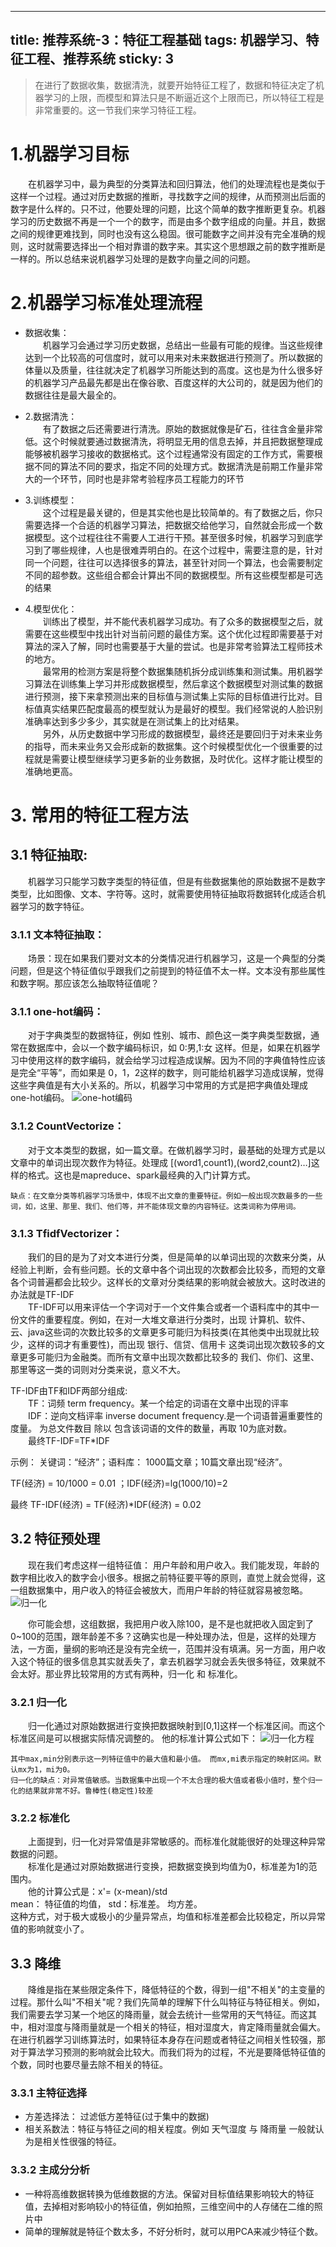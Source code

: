 ---
title: 推荐系统-3：特征工程基础
tags: 机器学习、特征工程、推荐系统
sticky: 3
------

>在进行了数据收集，数据清洗，就要开始特征工程了，数据和特征决定了机器学习的上限，而模型和算法只是不断逼近这个上限而已，所以特征工程是非常重要的。这一节我们来学习特征工程。
<!--more-->

# 1.机器学习目标
&emsp;&emsp;在机器学习中，最为典型的分类算法和回归算法，他们的处理流程也是类似于这样一个过程。通过对历史数据的推断，寻找数字之间的规律，从而预测出后面的数字是什么样的。只不过，他要处理的问题，比这个简单的数字推断更复杂。机器学习的历史数据不再是一个一个的数字，而是由多个数字组成的向量。并且，数据之间的规律更难找到，同时也没有这么稳固。很可能数字之间并没有完全准确的规则，这时就需要选择出一个相对靠谱的数字来。其实这个思想跟之前的数字推断是一样的。所以总结来说机器学习处理的是数字向量之间的问题。

# 2.机器学习标准处理流程

- 数据收集：  
  &emsp;&emsp;机器学习会通过学习历史数据，总结出一些最有可能的规律。当这些规律达到一个比较高的可信度时，就可以用来对未来数据进行预测了。所以数据的体量以及质量，往往就决定了机器学习所能达到的高度。这也是为什么很多好的机器学习产品最先都是出在像谷歌、百度这样的大公司的，就是因为他们的数据往往是最大最全的。
  

- 2.数据清洗：  
  &emsp;&emsp;有了数据之后还需要进行清洗。原始的数据就像是矿石，往往含金量非常低。这个时候就要通过数据清洗，将明显无用的信息去掉，并且把数据整理成能够被机器学习接收的数据格式。这个过程通常没有固定的工作方式，需要根据不同的算法不同的要求，指定不同的处理方式。数据清洗是前期工作量非常大的一个环节，同时也是非常考验程序员工程能力的环节
  

- 3.训练模型：  
  &emsp;&emsp;这个过程是最关键的，但是其实他也是比较简单的。有了数据之后，你只需要选择一个合适的机器学习算法，把数据交给他学习，自然就会形成一个数据模型。这个过程往往不需要人工进行干预。甚至很多时候，机器学习到底学习到了哪些规律，人也是很难弄明白的。在这个过程中，需要注意的是，针对同一个问题，往往可以选择很多的算法，甚至针对同一个算法，也会需要制定不同的超参数。这些组合都会计算出不同的数据模型。所有这些模型都是可选的结果
  

- 4.模型优化：  
  &emsp;&emsp;训练出了模型，并不能代表机器学习成功。有了众多的数据模型之后，就需要在这些模型中找出针对当前问题的最佳方案。这个优化过程即需要基于对算法的深入了解，同时也需要基于大量的尝试。也是非常考验算法工程师技术的地方。  
  &emsp;&emsp;最常用的检测方案是将整个数据集随机拆分成训练集和测试集。用机器学习算法在训练集上学习并形成数据模型，然后拿这个数据模型对测试集的数据进行预测，接下来拿预测出来的目标值与测试集上实际的目标值进行比对。目标值真实结果匹配度最高的模型就认为是最好的模型。我们经常说的人脸识别准确率达到多少多少，其实就是在测试集上的比对结果。  
  &emsp;&emsp;另外，从历史数据中学习形成的数据模型，最终还是要回归于对未来业务的指导，而未来业务又会形成新的数据集。这个时候模型优化一个很重要的过程就是需要让模型继续学习更多新的业务数据，及时优化。这样才能让模型的准确地更高。

# 3. 常用的特征工程方法

## 3.1 特征抽取:  
&emsp;&emsp;机器学习只能学习数字类型的特征值，但是有些数据集他的原始数据不是数字类型，比如图像、文本、字符等。这时，就需要使用特征抽取将数据转化成适合机器学习的数字特征。

### 3.1.1 文本特征抽取：
&emsp;&emsp;场景：现在如果我们要对文本的分类情况进行机器学习，这是一个典型的分类问题，但是这个特征值似乎跟我们之前提到的特征值不太一样。文本没有那些属性和数字啊。那应该怎么抽取特征值呢？

### 3.1.1 one-hot编码：
&emsp;&emsp;对于字典类型的数据特征，例如 性别、城市、颜色这一类字典类型数据，通常在数据库中，会以一个数字编码标识，如 0:男,1:女 这样。但是，如果在机器学习中使用这样的数字编码，就会给学习过程造成误解。因为不同的字典值特性应该是完全“平等”，而如果是 0，1，2这样的数字，则可能给机器学习造成误解，觉得这些字典值是有大小关系的。所以，机器学习中常用的方式是把字典值处理成one-hot编码。
![one-hot编码](https://raw.githubusercontent.com/aj-web/picturebed/master/one-hot%E7%BC%96%E7%A0%81.png)

### 3.1.2 CountVectorize：  
&emsp;&emsp;对于文本类型的数据，如一篇文章。在做机器学习时，最基础的处理方式是以文章中的单词出现次数作为特征。处理成 [(word1,count1),(word2,count2)…]这样的格式。这也是mapreduce、spark最经典的入门计算方式。
```
缺点：在文章分类等机器学习场景中，体现不出文章的重要特征。例如一般出现次数最多的一些词，如，这里、那里、我们、他们等，并不能体现文章的内容特征。这类词称为停用词。
```

### 3.1.3 TfidfVectorizer：
&emsp;&emsp;我们的目的是为了对文本进行分类，但是简单的以单词出现的次数来分类，从经验上判断，会有些问题。长的文章中各个词出现的次数都会比较多，而短的文章各个词普遍都会比较少。这样长的文章对分类结果的影响就会被放大。这时改进的办法就是TF-IDF  
&emsp;&emsp;TF-IDF可以用来评估一个字词对于一个文件集合或者一个语料库中的其中一份文件的重要程度。例如，在对一大堆文章进行分类时，出现 计算机、软件、云、java这些词的次数比较多的文章更多可能归为科技类(在其他类中出现就比较少，这样的词才有重要性)，而出现 银行、信贷、信用卡 这类词出现次数较多的文章更多可能归为金融类。而所有文章中出现次数都比较多的 我们、你们、这里、那里等这一类的词则对分类来说，意义不大。

TF-IDF由TF和IDF两部分组成:  
&emsp;&emsp;TF：词频 term frequency。某一个给定的词语在文章中出现的评率  
&emsp;&emsp;IDF：逆向文档评率 inverse document frequency.是一个词语普遍重要性的度量。 为总文件数目 除以 包含该词语的文件的数量，再取 10为底对数。  
&emsp;&emsp;最终TF-IDF=TF*IDF

示例： 关键词：“经济”；语料库： 1000篇文章；10篇文章出现“经济”。

TF(经济) = 10/1000 = 0.01 ；IDF(经济)=lg(1000/10)=2

最终 TF-IDF(经济) = TF(经济)*IDF(经济) = 0.02

## 3.2 特征预处理

&emsp;&emsp;现在我们考虑这样一组特征值： 用户年龄和用户收入。我们能发现，年龄的数字相比收入的数字会小很多。根据之前特征要平等的原则，直觉上就会觉得，这一组数据集中，用户收入的特征会被放大，而用户年龄的特征就容易被忽略。
![归一化](https://raw.githubusercontent.com/aj-web/picturebed/master/%E7%89%B9%E5%BE%81%E5%80%BC%E5%BD%92%E4%B8%80%E5%8C%96.png)

&emsp;&emsp;你可能会想，这组数据，我把用户收入除100，是不是也就把收入固定到了0~100的范围，跟年龄差不多？这确实也是一种处理办法，但是，这样的处理方法，一方面，量纲的影响还是没有完全统一，范围并没有填满。另一方面，用户收入这个特征的很多信息其实就丢失了，拿去机器学习就会丢失很多特征，效果就不会太好。那业界比较常用的方式有两种，归一化 和 标准化。

### 3.2.1 归一化
&emsp;&emsp;归一化通过对原始数据进行变换把数据映射到[0,1]这样一个标准区间。而这个标准区间是可以根据实际情况调整的。
他的标准计算公式如下：
![归一化方程](https://raw.githubusercontent.com/aj-web/picturebed/master/%E5%BD%92%E4%B8%80%E5%8C%96%E6%96%B9%E7%A8%8B.png)

    其中max,min分别表示这一列特征值中的最大值和最小值。 而mx,mi表示指定的映射区间。默认mx为1，mi为0。
    归一化的缺点：对异常值敏感。当数据集中出现一个不太合理的极大值或者极小值时，整个归一化的结果就非常不好。鲁棒性(稳定性)较差

### 3.2.2 标准化
&emsp;&emsp;上面提到，归一化对异常值是非常敏感的。而标准化就能很好的处理这种异常数据的问题。  
&emsp;&emsp;标准化是通过对原始数据进行变换，把数据变换到均值为0，标准差为1的范围内。  
&emsp;&emsp;他的计算公式是：x'= (x-mean)/std  
mean： 特征值的均值， std：标准差。 均方差。  
这种方式，对于极大或极小的少量异常点，均值和标准差都会比较稳定，所以异常值的影响就变小了。

## 3.3 降维
&emsp;&emsp;降维是指在某些限定条件下，降低特征的个数，得到一组"不相关"的主变量的过程。那什么叫"不相关"呢？我们先简单的理解下什么叫特征与特征相关。例如，我们需要去学习某一个地区的降雨量，就会去统计一些常用的天气特征。而这其中，相对湿度与降雨量就是一个相关的特征，相对湿度大，肯定降雨量就会偏大。在进行机器学习训练算法时，如果特征本身存在问题或者特征之间相关性较强，那对于算法学习预测的影响就会比较大。而我们将为的过程，不光是要降低特征值的个数，同时也要尽量去除不相关的特征。

### 3.3.1 主特征选择
- 方差选择法： 过滤低方差特征(过于集中的数据)  
- 相关系数法：特征与特征之间的相关程度。例如 天气湿度 与 降雨量 一般就认为是相关性很强的特征。

### 3.3.2 主成分分析 
- 一种将高维数据转换为低维数据的方法。保留对目标值结果影响较大的特征值，去掉相对影响较小的特征值，例如拍照，三维空间中的人存储在二维的照片中
- 简单的理解就是特征个数太多，不好分析时，就可以用PCA来减少特征个数。